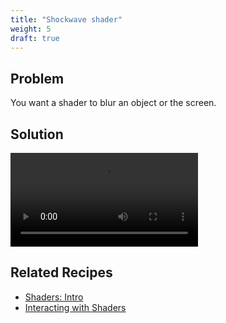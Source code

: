 ```yaml
---
title: "Shockwave shader"
weight: 5
draft: true
---
```


## Problem

You want a shader to blur an object or the screen.

## Solution

<video controls src='/godot_recipes/img/.webm'></video>

## Related Recipes

- [Shaders: Intro](/godot_recipes/3.x/shaders/intro/)
- [Interacting with Shaders](/godot_recipes/3.x/shaders/interacting/)